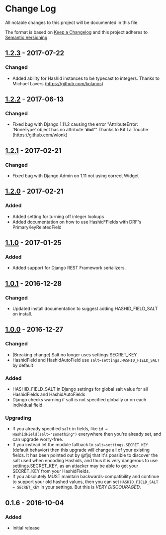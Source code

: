 # Change Log
All notable changes to this project will be documented in this file.

The format is based on [Keep a Changelog](http://keepachangelog.com/) 
and this project adheres to [Semantic Versioning](http://semver.org/).

## [1.2.3] - 2017-07-22
### Changed
- Added ability for Hashid instances to be typecast to integers.
  Thanks to Michael Lavers (https://github.com/kolanos)

## [1.2.2] - 2017-06-13
### Changed
- Fixed bug with Django 1.11.2 causing the error "AttributeError: 'NoneType' object has no attribute '__dict__'"
  Thanks to Kit La Touche (https://github.com/wlonk)

## [1.2.1] - 2017-02-21
### Changed
- Fixed bug with Django Admin on 1.11 not using correct Widget

## [1.2.0] - 2017-02-21
### Added
- Added setting for turning off integer lookups
- Added documentation on how to use Hashid*Fields with DRF's PrimaryKeyRelatedField

## [1.1.0] - 2017-01-25
### Added
- Added support for Django REST Framework serializers.

## [1.0.1] - 2016-12-28
### Changed
- Updated install documentation to suggest adding HASHID_FIELD_SALT on install.

## [1.0.0] - 2016-12-27
### Changed
- (Breaking change) Salt no longer uses settings.SECRET_KEY
- HashidField and HashidAutoField use `salt=settings.HASHID_FIELD_SALT` by default

### Added
- HASHID_FIELD_SALT in Django settings for global salt value for all HashidFields and
  HashidAutoFields
- Django checks warning if salt is not specified globally or on each individual field.

### Upgrading
- If you already specified `salt` in fields, like `id = HashidField(salt="something")` everywhere
  then you're already set, and can upgrade worry-free.
- If you instead let the module fallback to `salt=settings.SECRET_KEY` (default behavior) then this
  upgrade will change all of your existing fields. It has been pointed out by @fjsj that it's possible
  to discover the salt used when encoding Hashids, and thus it is very dangerous to use
  settings.SECRET_KEY, as an attacker may be able to get your SECRET_KEY from your HashidFields.
- If you absolutely MUST maintain backwards-compatibility and continue to support your old hashed
  values, then you can set `HASHID_FIELD_SALT = SECRET_KEY` in your settings. But this is *VERY
  DISCOURAGED*.

## 0.1.6 - 2016-10-04
### Added
- Initial release

[1.2.3]: https://github.com/nshafer/django-hashid-field/compare/1.2.2...1.2.3
[1.2.2]: https://github.com/nshafer/django-hashid-field/compare/1.2.1...1.2.2
[1.2.1]: https://github.com/nshafer/django-hashid-field/compare/1.2.0...1.2.1
[1.2.0]: https://github.com/nshafer/django-hashid-field/compare/1.1.0...1.2.0
[1.1.0]: https://github.com/nshafer/django-hashid-field/compare/1.0.1...1.1.0
[1.0.1]: https://github.com/nshafer/django-hashid-field/compare/1.0.0...1.0.1
[1.0.0]: https://github.com/nshafer/django-hashid-field/compare/0.1.6...1.0.0
